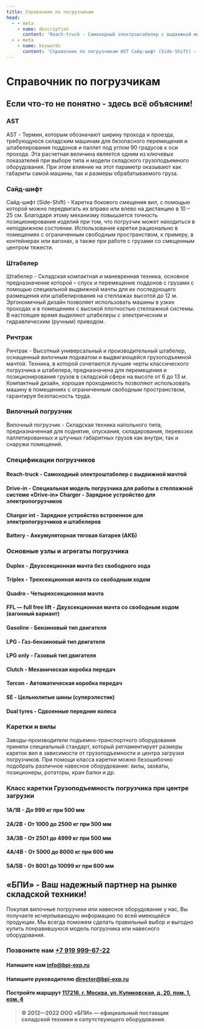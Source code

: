 ```yaml
---
title: Справочник по погрузчикам
head:
  - - meta
    - name: description
      content: 'Reach-truck - Самоходный электроштабелер с выдвижной мачтой '
  - - meta
    - name: keywords 
      content: 'Справочник по погрузчикам AST Сайд-шифт (Side-Shift) - Каретка бокового смещения вил Штабелер'
---
```


#  Справочник по погрузчикам

## Если что-то не понятно - здесь всё объясним!

### AST

AST - Термин, которым обозначают ширину прохода и проезда, требующуюся складским машинам для безопасного перемещения и штабелирования поддонов и паллет под углом 90 градусов к оси прохода. Эта расчетная величина является одним из ключевых показателей при выборе типа и модели складского грузоподъемного оборудования. При этом влияние на этот параметр оказывают как габариты самой машины, так и размеры обрабатываемого груза.

### Сайд-шифт

Сайд-шифт (Side-Shift) - Каретка бокового смещения вил, с помощью которой можно передвигать их вправо или влево на дистанцию в 10 – 25 см. Благодаря этому механизму повышается точность позиционирования изделий при том, что погрузчик может находиться в неподвижном состоянии. Использование каретки рационально в помещениях с ограниченным свободным пространством, к примеру, в контейнерах или вагонах, а также при работе с грузами со смещенным центром тяжести.

### Штабелер

Штабелер - Складская компактная и маневренная техника, основное предназначение которой – спуск и перемещение поддонов с грузами с помощью специальной выдвижной мачты для их последующего размещения или штабелирования на стеллажах высотой до 12 м. Эргономичный дизайн позволяет использовать машины в узких проходах и в помещениях с высокой плотностью стеллажной системы. В настоящее время выделяют штабелеры с электрическим и гидравлическим (ручным) приводом.

### Ричтрак

Ричтрак - Высотный универсальный и производительный штабелер, оснащенный вилочным подхватом и выдвигающейся грузоподъемной мачтой. Техника, в которой сочетаются лучшие черты классического погрузчика и штабелера, предназначена для перемещения и позиционирования грузов в складской сфере на высоте от 6 до 13 м. Компактный дизайн, хорошая проходимость позволяют использовать машину в помещениях с ограниченным свободным пространством, гарантируя безопасность труда.

### Вилочный погрузчик

Вилочный погрузчик - Складская техника напольного типа, предназначенная для поднятия, опускания, складирования, перевозки паллетированных и штучных габаритных грузов как внутри, так и снаружи помещений.

### Спецификации погрузчиков
#### Reach-truck - Самоходный электроштабелер с выдвижной мачтой
#### Drive-in - Специальная модель погрузчика для работы в стеллажной системе «Drive-in» Charger - Зарядное устройство для электропогрузчиков
#### Charger int - Зарядное устройство встроенное для электропогрузчиков и штабелеров
#### Battery - Аккумуляторная тяговая батарея (АКБ)

### Основные узлы и агрегаты погрузчика
#### Duplex - Двухсекционная мачта без свободного хода
#### Triplex - Трехсекционная мачта со свободным ходом
#### Quadro - Четырехсекционная мачта
#### FFL — full free lift - Двухсекционная мачта со свободным ходом (вагонный вариант)
#### Gasoline - Бензиновый тип двигателя
#### LPG - Газ-бензиновый тип двигателя
#### LPG only - Газовый тип двигателя
#### Clutch - Механическая коробка передач
#### Torcon - Автоматическая коробка передач
#### SE - Цельнолитые шины (суперэлестик)
#### Dual tyres - Сдвоенные передние колеса

### Каретки и вилы
Заводы-производители подъемно-транспортного оборудования приняли специальный стандарт, который регламентирует размеры кареток вил в зависимости от грузоподъемности и центра загрузки погрузчиков. При помощи класса каретки можно безошибочно подобрать различное навесное оборудование: вилы, захваты, позиционеры, ротаторы, кран балки и др.


### Класс каретки Грузоподъемность погрузчика при центре загрузки
#### 1А/1В - До 999 кг при 500 мм
#### 2А/2В - От 1000 до 2500 кг при 500 мм
#### 3А/3В - От 2501 до 4999 кг при 500 мм
#### 4А/4В - От 5000 до 8000 кг при 600 мм
#### 5А/5В - От 8001 до 10099 кг при 600 мм

## «БПИ» - Ваш надежный партнер на рынке складской техники!

Покупая вилочные погрузчики или навесное оборудование у нас, Вы получаете исчерпывающую информацию по всей имеющейся продукции. Мы всегда поможем сделать правильный выбор и выгодно купить понравившуюся модель погрузчика или навесного оборудования.


### Позвоните нам <a href="tel:+79199996722">+7 919 999-67-22</a>

#### Напишите нам <a href="mailto:info@bpi-exp.ru">info@bpi-exp.ru</a>

#### Напишите руководителю <a href="mailto:director@bpi-exp.ru">director@bpi-exp.ru</a>

#### Постройте маршрут <a href="https://yandex.ru/maps/213/moscow/?from=api-maps&ll=37.560718%2C55.567506&mode=routes&origin=jsapi_2_1_79&rtext=~55.567988%2C37.560664&rtt=mt&ruri=~&z=19">117216, г. Москва, ул. Куликовская, д. 20, пом. 1, ком. 4</a>

> **© 2012—2022 ООО «БПИ» — официальный поставщик складской техники и сопутствующего оборудования.**

